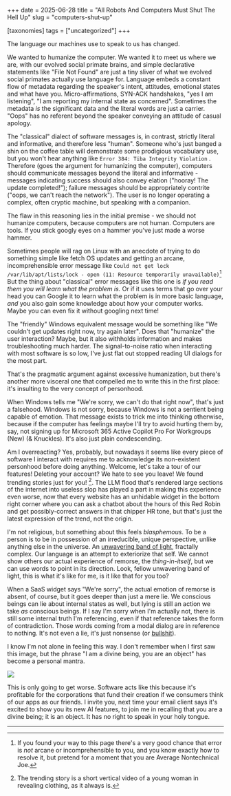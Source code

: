 +++
date = 2025-06-28
title =  "All Robots And Computers Must Shut The Hell Up"
slug =  "computers-shut-up"

[taxonomies]
tags = ["uncategorized"]
+++

The language our machines use to speak to us has changed. 

We wanted to humanize the computer. We wanted it to meet us where we are, with our evolved social primate brains, and simple declarative statements like "File Not Found" are just a tiny sliver of what we evolved social primates actually use language for. Language embeds a constant flow of metadata regarding the speaker's intent, attitudes, emotional states and what have you. Micro-affirmations, SYN-ACK handshakes, "yes I am listening", "I am reporting my internal state as concerned".  Sometimes the metadata *is* the significant data and the literal words are just a carrier.  "Oops" has no referent beyond the speaker conveying an attitude of casual apology. 

The "classical" dialect of software messages is, in contrast, strictly literal and informative, and therefore less "human". Someone who's just banged a shin on the coffee table will demonstrate some prodigious vocabulary use, but you won't hear anything like `Error 384: Tiba Integrity Violation` . Therefore (goes the argument for humanizing the computer), computers should communicate messages beyond the literal and informative - messages indicating success should also convey elation ("hooray! The update completed!"); failure messages should be appropriately contrite ("oops, we can't reach the network"). The user is no longer operating a complex, often cryptic machine, but speaking with a companion. 


The flaw in this reasoning lies in the initial premise - we should not humanize computers, because computers are not human. Computers are tools. If you stick googly eyes on a hammer you've just made a worse hammer.

Sometimes people will rag on Linux with an  anecdote of trying to do something simple like fetch OS updates and getting an arcane, incomprehensible error message like `Could not get lock /var/lib/apt/lists/lock - open (11: Resource temporarily unavailable)`[^1] But the thing about "classical" error messages like this one is *if you read them you will learn what the problem is.* Or if it uses terms that go over your head you can Google it to learn what the problem is in more basic language, *and* you also gain some knowledge about how your computer works. Maybe you can even fix it without googling next time!

The "friendly" Windows equivalent message would be something like "We couldn't get updates right now, try again later". Does that "humanize" the user interaction? Maybe, but it also withholds information and makes troubleshooting much harder. The signal-to-noise ratio when interacting with most software is so low, I've just flat out stopped reading UI dialogs for the most part.   

That's the pragmatic argument against excessive humanization, but there's another more visceral one that compelled me to write this in the first place: it's insulting to the very concept of personhood.

When Windows tells me "We're sorry, we can't do that right now", that's just a falsehood. Windows is not sorry, because Windows is not a sentient being capable of emotion. That message exists to trick me into thinking otherwise, because if the computer has feelings maybe I'll try to avoid hurting them by, say, not signing up for Microsoft 365 Active Copilot Pro For Workgroups (New) (& Knuckles). It's also just plain condescending.

Am I overreacting? Yes, probably, but nowadays it seems like every piece of software I interact with requires me to acknowledge its non-existent personhood before doing anything. Welcome, let's take a tour of our features! Deleting your account? We hate to see you leave! We found trending stories just for you! [^2]. The LLM flood that's rendered large sections of the internet into useless slop has played a part in making this experience even worse, now that every website has an unhidable widget in the bottom right corner where you can ask a chatbot about the hours of this Red Robin and get possibly-correct answers in that chipper HR tone, but that's just the latest expression of the trend, not the origin. 

I'm not religious, but something about this feels *blasphemous*. To be a person is to be in possession of an irreducible, unique perspective, unlike anything else in the universe. An [unwavering band of light](https://www.goodreads.com/quotes/9353263-the-painting-did-not-exist-until-i-made-it-karabekian), fractally complex. Our language is an attempt to exteriorize that self. We cannot show others our actual experience of remorse, the *thing-in-itself*, but we can use words to point in its direction. Look, fellow unwavering band of light, this is what it's like for me, is it like that for you too?

When a SaaS widget says "We're sorry", the actual emotion of remorse is absent, of course, but it goes deeper than just a mere lie. We conscious beings can lie about internal states as well, but lying is still an action we take *as* conscious beings. If I say I'm sorry when I'm actually not, there is still some internal truth I'm referencing, even if that reference takes the form of contradiction. Those words coming from a modal dialog are in reference to nothing. It's not even a lie, it's just nonsense (or [bullshit](https://www2.csudh.edu/ccauthen/576f12/frankfurt__harry_-_on_bullshit.pdf)).


I know I'm not alone in feeling this way. I don't remember when I first saw this image, but the phrase "I am a divine being, you are an object" has become a personal mantra. 


<img src = "/images/2025-06-28/shut-the-hell-up.jpg"/>

This is only going to get worse. Software acts like this because it's profitable for the corporations that fund their creation if we consumers think of our apps as our friends. I invite you, next time your email client says it's excited to show you its new AI features, to join me in recalling that you are a divine being; it is an object. It has no right to speak in your holy tongue. 




---

[^1]: If you found your way to this page there's a very good chance that error is *not* arcane or incomprehensible to you, and you know exactly how to resolve it, but pretend for a moment that you are Average Nontechnical Joe.


[^2]: The trending story is a short vertical video of a young woman in revealing clothing, as it always is. 
